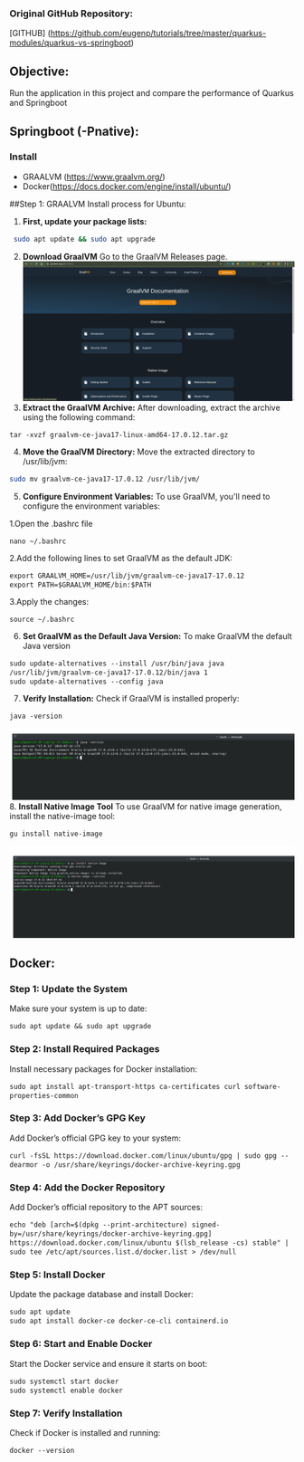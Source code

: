 ### Original GitHub Repository:
[GITHUB] (https://github.com/eugenp/tutorials/tree/master/quarkus-modules/quarkus-vs-springboot)
## Objective:
Run the application in this project and compare the performance of Quarkus and Springboot
## Springboot (-Pnative):
 ### Install 
- GRAALVM (https://www.graalvm.org/)
- Docker(https://docs.docker.com/engine/install/ubuntu/)

##Step 1: GRAALVM Install process for Ubuntu:

 1. **First, update your package lists:**
 
 ```bash
  sudo apt update && sudo apt upgrade
 ```
 2. **Download GraalVM**
 Go to the GraalVM Releases page.
 ![Output](graalvm.png)
 3. **Extract the GraalVM Archive:**
  After downloading, extract the archive using the following command:
   ```
   tar -xvzf graalvm-ce-java17-linux-amd64-17.0.12.tar.gz
   ```
 4. **Move the GraalVM Directory:**
  Move the extracted directory to /usr/lib/jvm:
  ```bash
  sudo mv graalvm-ce-java17-17.0.12 /usr/lib/jvm/
  ```
 5. **Configure Environment Variables:**
 To use GraalVM, you'll need to configure the environment variables:

  1.Open the .bashrc file
  ```
  nano ~/.bashrc
  ```
  2.Add the following lines to set GraalVM as the default JDK:
  ```
  export GRAALVM_HOME=/usr/lib/jvm/graalvm-ce-java17-17.0.12
  export PATH=$GRAALVM_HOME/bin:$PATH
  ```
  3.Apply the changes:
  ```
  source ~/.bashrc
  ```

6. **Set GraalVM as the Default Java Version:**
To make GraalVM the default Java version
```
sudo update-alternatives --install /usr/bin/java java /usr/lib/jvm/graalvm-ce-java17-17.0.12/bin/java 1
sudo update-alternatives --config java
```
7. **Verify Installation:**
Check if GraalVM is installed properly:
```
java -version
```
 ![Output](java-v.png)
8. **Install Native Image Tool**
To use GraalVM for native image generation, install the native-image tool:
```
gu install native-image
```
 ![Output](native-images.png)

## Docker:
### Step 1: Update the System
Make sure your system is up to date:
```
sudo apt update && sudo apt upgrade
```
### Step 2: Install Required Packages
Install necessary packages for Docker installation:
```
sudo apt install apt-transport-https ca-certificates curl software-properties-common
```
### Step 3: Add Docker’s GPG Key
Add Docker’s official GPG key to your system:
```
curl -fsSL https://download.docker.com/linux/ubuntu/gpg | sudo gpg --dearmor -o /usr/share/keyrings/docker-archive-keyring.gpg
```
### Step 4: Add the Docker Repository
Add Docker’s official repository to the APT sources:
```
echo "deb [arch=$(dpkg --print-architecture) signed-by=/usr/share/keyrings/docker-archive-keyring.gpg] https://download.docker.com/linux/ubuntu $(lsb_release -cs) stable" | sudo tee /etc/apt/sources.list.d/docker.list > /dev/null
```
### Step 5: Install Docker
Update the package database and install Docker:
```
sudo apt update
sudo apt install docker-ce docker-ce-cli containerd.io
```
### Step 6: Start and Enable Docker
Start the Docker service and ensure it starts on boot:
```
sudo systemctl start docker
sudo systemctl enable docker
```
### Step 7: Verify Installation
Check if Docker is installed and running:
```
docker --version
```


